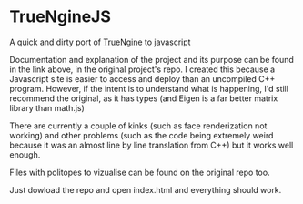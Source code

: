 # TrueNgineJS
A quick and dirty port of [TrueNgine](https://github.com/GSBicalho/TrueNgine) to javascript

Documentation and explanation of the project and its purpose can be found in the link above, in the original project's repo. I created this because a Javascript site is easier to access and deploy than an uncompiled C++ program. However, if the intent is to understand what is happening, I'd still recommend the original, as it has types (and Eigen is a far better matrix library than math.js)

There are currently a couple of kinks (such as face renderization not working) and other problems (such as the code being extremely weird because it was an almost line by line translation from C++) but it works well enough.

Files with politopes to vizualise can be found on the original repo too.

Just dowload the repo and open index.html and everything should work.
